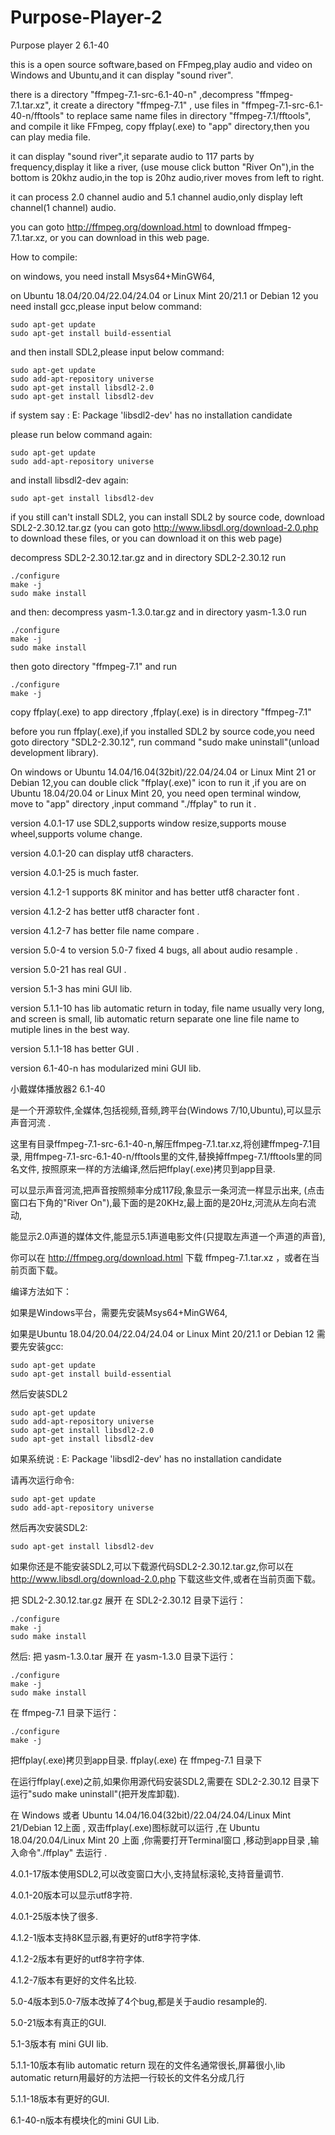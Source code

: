 # Purpose-Player-2

Purpose player 2  6.1-40

this is a open source software,based on FFmpeg,play audio and video
on Windows and Ubuntu,and it can display "sound river".

there is a directory "ffmpeg-7.1-src-6.1-40-n" ,decompress "ffmpeg-7.1.tar.xz",
it create a directory "ffmpeg-7.1" ,
use files in "ffmpeg-7.1-src-6.1-40-n/fftools" to replace same name files in directory "ffmpeg-7.1/fftools",
and compile it like FFmpeg, copy ffplay(.exe) to "app" directory,then you can play media file.

it can display "sound river",it separate audio to 117 parts by frequency,display it like a river,
(use mouse click button "River On"),in the bottom is 20khz audio,in the top is 20hz audio,river moves from left to right.

it can process 2.0 channel audio and 5.1 channel audio,only display left channel(1 channel) audio.

you can goto http://ffmpeg.org/download.html to download ffmpeg-7.1.tar.xz, or you can download in this web page.



How to compile:

on windows, you need install Msys64+MinGW64, 

on Ubuntu 18.04/20.04/22.04/24.04 or Linux Mint 20/21.1 or Debian 12 you need install gcc,please input below command:

    sudo apt-get update
    sudo apt-get install build-essential
    
and then install SDL2,please input below command:

    sudo apt-get update
    sudo add-apt-repository universe
    sudo apt-get install libsdl2-2.0
    sudo apt-get install libsdl2-dev

if system say :
    E: Package 'libsdl2-dev' has no installation candidate
    
please run below command again:

    sudo apt-get update
    sudo add-apt-repository universe

and install libsdl2-dev again:

    sudo apt-get install libsdl2-dev

if you still can't install SDL2, you can install SDL2 by source code,
download SDL2-2.30.12.tar.gz (you can goto http://www.libsdl.org/download-2.0.php to download these files,
or you can download it on this web page)

decompress SDL2-2.30.12.tar.gz and 
in directory SDL2-2.30.12 run

    ./configure
    make -j
    sudo make install

and then:
decompress yasm-1.3.0.tar.gz and 
in directory yasm-1.3.0 run

    ./configure
    make -j
    sudo make install

then goto directory "ffmpeg-7.1" and run 

    ./configure
    make -j

copy ffplay(.exe) to app directory ,ffplay(.exe) is in directory "ffmpeg-7.1" 

before you run ffplay(.exe),if you installed SDL2 by source code,you need goto directory "SDL2-2.30.12",
run command "sudo make uninstall"(unload development library).


On windows or Ubuntu 14.04/16.04(32bit)/22.04/24.04 or Linux Mint 21 or Debian 12,you can double click "ffplay(.exe)" icon to run it ,if you are on 
Ubuntu 18.04/20.04 or Linux Mint 20, you need open terminal window, move to "app" directory ,input command "./ffplay" to run it .

  version 4.0.1-17 use SDL2,supports window resize,supports mouse wheel,supports volume change.
  
  version 4.0.1-20 can display utf8 characters.
  
  version 4.0.1-25 is much faster.

  version 4.1.2-1  supports 8K minitor and has better utf8 character font .

  version 4.1.2-2  has better utf8 character font .

  version 4.1.2-7  has better file name compare .

  version 5.0-4 to version 5.0-7 fixed 4 bugs, all about audio resample .

  version 5.0-21 has real GUI .

  version 5.1-3 has mini GUI lib.

  version 5.1.1-10 has lib automatic return
  in today, file name usually very long, and screen is small,
  lib automatic return separate one line file name to mutiple lines
  in the best way.

  version 5.1.1-18 has better GUI .

  version 6.1-40-n has modularized mini GUI lib.

小戴媒体播放器2 6.1-40

是一个开源软件,全媒体,包括视频,音频,跨平台(Windows 7/10,Ubuntu),可以显示声音河流 .

这里有目录ffmpeg-7.1-src-6.1-40-n,解压ffmpeg-7.1.tar.xz,将创建ffmpeg-7.1目录, 用ffmpeg-7.1-src-6.1-40-n/fftools里的文件,替换掉ffmpeg-7.1/fftools里的同名文件, 按照原来一样的方法编译,然后把ffplay(.exe)拷贝到app目录.

可以显示声音河流,把声音按照频率分成117段,象显示一条河流一样显示出来, (点击窗口右下角的"River On"),最下面的是20KHz,最上面的是20Hz,河流从左向右流动,

能显示2.0声道的媒体文件,能显示5.1声道电影文件(只提取左声道一个声道的声音),

你可以在 http://ffmpeg.org/download.html 下载 ffmpeg-7.1.tar.xz ，或者在当前页面下载。

编译方法如下：

如果是Windows平台，需要先安装Msys64+MinGW64,

如果是Ubuntu 18.04/20.04/22.04/24.04 or Linux Mint 20/21.1 or Debian 12 需要先安装gcc:

    sudo apt-get update
    sudo apt-get install build-essential
    
然后安装SDL2

    sudo apt-get update
    sudo add-apt-repository universe
    sudo apt-get install libsdl2-2.0
    sudo apt-get install libsdl2-dev

如果系统说 : E: Package 'libsdl2-dev' has no installation candidate

请再次运行命令:

    sudo apt-get update
    sudo add-apt-repository universe

然后再次安装SDL2:

    sudo apt-get install libsdl2-dev

如果你还是不能安装SDL2,可以下载源代码SDL2-2.30.12.tar.gz,你可以在 http://www.libsdl.org/download-2.0.php 下载这些文件,或者在当前页面下载。

把 SDL2-2.30.12.tar.gz 展开 在 SDL2-2.30.12 目录下运行：

    ./configure
    make -j
    sudo make install

然后: 把 yasm-1.3.0.tar 展开 在 yasm-1.3.0 目录下运行：

    ./configure
    make -j
    sudo make install

在 ffmpeg-7.1 目录下运行：

    ./configure
    make -j

把ffplay(.exe)拷贝到app目录. ffplay(.exe) 在 ffmpeg-7.1 目录下

在运行ffplay(.exe)之前,如果你用源代码安装SDL2,需要在 SDL2-2.30.12 目录下运行"sudo make uninstall"(把开发库卸载).

在 Windows 或者 Ubuntu 14.04/16.04(32bit)/22.04/24.04/Linux Mint 21/Debian 12上面 , 双击ffplay(.exe)图标就可以运行 ,在 Ubuntu 18.04/20.04/Linux Mint 20 上面 ,你需要打开Terminal窗口 ,移动到app目录 ,输入命令"./ffplay" 去运行 .

4.0.1-17版本使用SDL2,可以改变窗口大小,支持鼠标滚轮,支持音量调节.

4.0.1-20版本可以显示utf8字符.

4.0.1-25版本快了很多.

4.1.2-1版本支持8K显示器,有更好的utf8字符字体.

4.1.2-2版本有更好的utf8字符字体.

4.1.2-7版本有更好的文件名比较.

5.0-4版本到5.0-7版本改掉了4个bug,都是关于audio resample的.

5.0-21版本有真正的GUI.

5.1-3版本有 mini GUI lib.

5.1.1-10版本有lib automatic return 现在的文件名通常很长,屏幕很小,lib automatic return用最好的方法把一行较长的文件名分成几行

5.1.1-18版本有更好的GUI.

6.1-40-n版本有模块化的mini GUI Lib.

